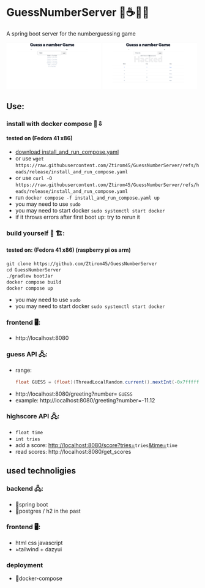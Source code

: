 # GuessNumberServer 🐋☕🍃🐘
A spring boot server for the numberguessing game

<p float="left">
  <img src="https://github.com/Ztirom45/GuessNumberServer/blob/main/rsc/2.png" width="49%" />
  <img src="https://github.com/Ztirom45/GuessNumberServer/blob/main/rsc/1.png" width="49%" />
</p>


## Use:
### install with docker compose 🐋⇩
#### tested on (Fedora 41 x86)
- [download install_and_run_compose.yaml](https://raw.githubusercontent.com/Ztirom45/GuessNumberServer/refs/heads/release/compose.yaml)
- or use `wget https://raw.githubusercontent.com/Ztirom45/GuessNumberServer/refs/heads/release/install_and_run_compose.yaml`
- or use `curl -O https://raw.githubusercontent.com/Ztirom45/GuessNumberServer/refs/heads/release/install_and_run_compose.yaml`
- run `docker compose -f install_and_run_compose.yaml up`
- you may need to use `sudo`
- you may need to start docker `sudo systemctl start docker`
- if it throws errors after first boot up: try to rerun it

### build yourself 🐋 🏗:
#### tested on: (Fedora 41 x86) (raspberry pi os arm)
```
git clone https://github.com/Ztirom45/GuessNumberServer
cd GuessNumberServer
./gradlew bootJar
docker compose build
docker compose up
```
- you may need to use `sudo`
- you may need to start docker `sudo systemctl start docker`



### frontend 🖥️:
- http://localhost:8080

### guess API 🖧: 
- range: 
    ```java
    float GUESS = (float)(ThreadLocalRandom.current().nextInt(-0x7fffffff,0x7fffffff))/10000.f;
    ```
- http://localhost:8080/greeting?number= `GUESS`
- example: http://localhost:8080/greeting?number=-11.12
### highscore API 🖧:
- `float time`
- `int tries`
- add a score: [http://localhost:8080/score?tries=](_)`tries`[&time=](_)`time`
- read scores: http://localhost:8080/get_scores

## used technoligies
### backend 🖧:
- 🍃spring boot
- 🐘postgres / h2 in the past
### frontend 🖥️:
- html css javascript
- ≈tailwind + dazyui
### deployment
- 🐋docker-compose
